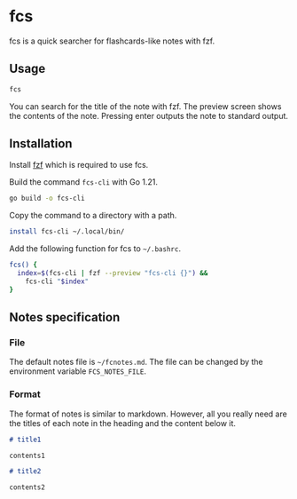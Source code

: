 # fcs

fcs is a quick searcher for flashcards-like notes with fzf.

## Usage

``` sh
fcs
```

You can search for the title of the note with fzf.
The preview screen shows the contents of the note.
Pressing enter outputs the note to standard output.

## Installation

Install [fzf](https://github.com/junegunn/fzf) which is required to use fcs.

Build the command `fcs-cli` with Go 1.21.

``` sh
go build -o fcs-cli
```

Copy the command to a directory with a path.

``` sh
install fcs-cli ~/.local/bin/
```

Add the following function for fcs to `~/.bashrc`.

``` bash
fcs() {
  index=$(fcs-cli | fzf --preview "fcs-cli {}") &&
    fcs-cli "$index"
}
```

## Notes specification

### File

The default notes file is `~/fcnotes.md`.
The file can be changed by the environment variable `FCS_NOTES_FILE`.

### Format

The format of notes is similar to markdown.
However, all you really need are the titles of each note in the heading
and the content below it.

``` markdown
# title1

contents1

# title2

contents2
```
